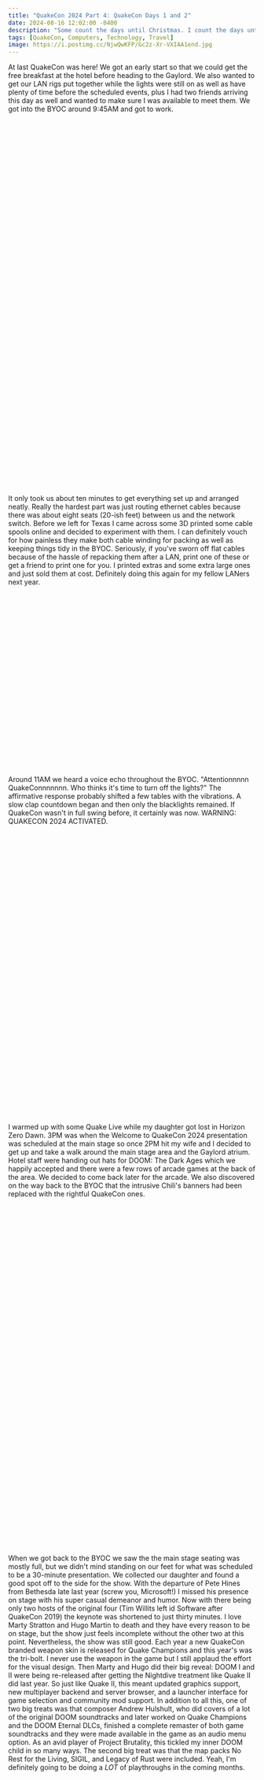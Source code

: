 ```yaml
---
title: "QuakeCon 2024 Part 4: QuakeCon Days 1 and 2"
date: 2024-08-16 12:02:00 -0400
description: "Some count the days until Christmas. I count the days until QuakeCon."
tags: [QuakeCon, Computers, Technology, Travel]
image: https://i.postimg.cc/NjwQwKFP/Gc2z-Xr-VXIAA1end.jpg
---
```


<style>
    .div25 {
        float:left;
        padding: 10px 8px;
        height:150px;
        width:25%;
        overflow:hidden;   
    }
    .div33 {
        float:left;
        padding: 10px 8px;
        height:175px;
        width:33%;
        overflow:hidden;
        }
    .div50 {
        float:left;
        padding: 10px 8px;
        height:200px;
        width:50%;
        overflow:hidden;
        }
    .clear {
        clear:both;
        height:1.2em;
        margin-bottom:-1px;
    }
</style>

At last QuakeCon was here!  We got an early start so that we could get the free breakfast at the hotel before heading to the Gaylord.  We also wanted to get our LAN rigs put together while the lights were still on as well as have plenty of time before the scheduled events, plus I had two friends arriving this day as well and wanted to make sure I was available to meet them.  We got into the BYOC around 9:45AM and got to work.

<div class="div50"><img src="https://i.postimg.cc/jdxKZLgH/IMG20240808092037.jpg" alt=""></div>
<div class="div50"><img src="https://i.postimg.cc/FFgNyjZF/IMG20240808092046.jpg" alt=""></div>
<div class="div25"><img src="https://i.postimg.cc/3Rz7tBqW/IMG-20240808-094500.jpg" alt=""></div>
<div class="div25"><img src="https://i.postimg.cc/mDPB3q80/IMG-20240808-094456.jpg" alt=""></div>
<div class="div25"><img src="https://i.postimg.cc/yNQ7ZBXm/IMG-20240808-094507.jpg" alt=""></div>
<div class="div25"><img src="https://i.postimg.cc/yYLK5stw/IMG20240808094513.jpg" alt=""></div>
<div class="clear"></div>

It only took us about ten minutes to get everything set up and arranged neatly.  Really the hardest part was just routing ethernet cables because there was about eight seats (20-ish feet) between us and the network switch.  Before we left for Texas I came across some 3D printed some cable spools online and decided to experiment with them.  I can definitely vouch for how painless they make both cable winding for packing as well as keeping things tidy in the BYOC.  Seriously, if you've sworn off flat cables because of the hassle of repacking them after a LAN, print one of these or get a friend to print one for you.  I printed extras and some extra large ones and just sold them at cost.  Definitely doing this again for my fellow LANers next year.

<div class="div25"><img src="https://i.postimg.cc/cJHkbyYL/IMG-20240727-223342.jpg" alt=""></div>
<div class="div25"><img src="https://i.postimg.cc/6QmbsjLL/IMG-20240727-224103.jpg" alt=""></div>
<div class="div25"><img src="https://i.postimg.cc/FRkWhyTt/IMG-20240731-171957.jpg" alt=""></div>
<div class="div25"><img src="https://i.postimg.cc/0jgtjz4z/IMG-20240730-163001.jpg" alt=""></div>
<div class="clear"></div>

Around 11AM we heard a voice echo throughout the BYOC.  "Attentionnnnn QuakeConnnnnnn.  Who thinks it's time to turn off the lights?"  The affirmative response probably shifted a few tables with the vibrations.  A slow clap countdown began and then only the blacklights remained.  If QuakeCon wasn't in full swing before, it certainly was now.  WARNING: QUAKECON 2024 ACTIVATED.

<div class="div25"><img src="https://i.postimg.cc/DyknsxsM/IMG_20240808_121046.jpg" alt=""></div>
<div class="div25"><img src="https://i.postimg.cc/ZK8ZL6xK/IMG_20240808_121055.jpg" alt=""></div>
<div class="div25"><img src="https://i.postimg.cc/BZ1JXr8F/IMG_20240808_121100.jpg" alt=""></div>
<div class="div25"><img src="https://i.postimg.cc/L8mSQhxk/IMG_20240808_122230.jpg" alt=""></div>
<div class="div33"><img src="https://i.postimg.cc/3Rj5ZT2f/IMG20240808115150.jpg" alt=""></div>
<div class="div33"><img src="https://i.postimg.cc/6qzkDfjd/IMG20240808115756.jpg" alt=""></div>
<div class="div33"><img src="https://i.postimg.cc/2yzpcKwk/IMG20240808115421.jpg" alt=""></div>
<div class="clear"></div>

I warmed up with some Quake Live while my daughter got lost in Horizon Zero Dawn.  3PM was when the Welcome to QuakeCon 2024 presentation was scheduled at the main stage so once 2PM hit my wife and I decided to get up and take a walk around the main stage area and the Gaylord atrium.  Hotel staff were handing out hats for DOOM: The Dark Ages which we happily accepted and there were a few rows of arcade games at the back of the area.  We decided to come back later for the arcade.  We also discovered on the way back to the BYOC that the intrusive Chili's banners had been replaced with the rightful QuakeCon ones.

<div class="div25"><img src="https://i.postimg.cc/nhV8YgL0/IMG_20240808_141605.jpg" alt=""></div>
<div class="div25"><img src="https://i.postimg.cc/4xjDkd5F/IMG20240808141725.jpg" alt=""></div>
<div class="div25"><img src="https://i.postimg.cc/9MwHw9f2/IMG_20240808_140924.jpg" alt=""></div>
<div class="div25"><img src="https://i.postimg.cc/SR0F6KXM/IMG_20240808_140953.jpg" alt=""></div>
<div class="div25"><img src="https://i.postimg.cc/sDrC1vCF/IMG_20240808_141434.jpg" alt=""></div>
<div class="div25"><img src="https://i.postimg.cc/5yWTHkG5/IMG_20240808_142315.jpg" alt=""></div>
<div class="div25"><img src="https://i.postimg.cc/nrK5qGby/IMG_20240808_142320.jpg" alt=""></div>
<div class="div25"><img src="https://i.postimg.cc/Prh0T91T/IMG_20240808_142325.jpg" alt=""></div>
<div class="div25"><img src="https://i.postimg.cc/R0fjMBpC/IMG20240808142217.jpg" alt=""></div>
<div class="div25"><img src="https://i.postimg.cc/yx65XS1W/IMG20240808142252.jpg" alt=""></div>
<div class="div25"><img src="https://i.postimg.cc/qM5YyR9M/IMG20240808142728.jpg" alt=""></div>
<div class="div25"><img src="https://i.postimg.cc/YCLP37HN/IMG20240808142907.jpg" alt=""></div>
<div class="clear"></div>

When we got back to the BYOC we saw the the main stage seating was mostly full, but we didn't mind standing on our feet for what was scheduled to be a 30-minute presentation.  We collected our daughter and found a good spot off to the side for the show.  With the departure of Pete Hines from Bethesda late last year (screw you, Microsoft!) I missed his presence on stage with his super casual demeanor and humor.  Now with there being only two hosts of the original four (Tim Willits left id Software after QuakeCon 2019) the keynote was shortened to just thirty minutes.  I love Marty Stratton and Hugo Martin to death and they have every reason to be on stage, but the show just feels incomplete without the other two at this point.  Nevertheless, the show was still good.  Each year a new QuakeCon branded weapon skin is released for Quake Champions and this year's was the tri-bolt.  I never use the weapon in the game but I still applaud the effort for the visual design.  Then Marty and Hugo did their big reveal: DOOM I and II were being re-released after getting the Nightdive treatment like Quake II did last year.  So just like Quake II, this meant updated graphics support, new multiplayer backend and server browser, and a launcher interface for game selection and community mod support.  In addition to all this, one of two big treats was that composer Andrew Hulshult, who did covers of a lot of the original DOOM soundtracks and later worked on Quake Champions and the DOOM Eternal DLCs, finished a complete remaster of both game soundtracks and they were made available in the game as an audio menu option.  As an avid player of Project Brutality, this tickled my inner DOOM child in so many ways.  The second big treat was that the map packs No Rest for the Living, SIGIL, and Legacy of Rust were included.  Yeah, I'm definitely going to be doing a *LOT* of playthroughs in the coming months.

<div class="div33"><img src="https://i.postimg.cc/FHHqJSP6/IMG_20240808_145210.jpg" alt=""></div>
<div class="div33"><img src="https://i.postimg.cc/Z5sQPq25/IMG_20240808_145214.jpg" alt=""></div>
<div class="div33"><img src="https://i.postimg.cc/C1k6Vs1R/IMG_20240808_150307.jpg" alt=""></div>
<div class="div33"><img src="https://i.postimg.cc/prBGmVKx/IMG_20240808_151432.jpg" alt=""></div>
<div class="div33"><img src="https://i.postimg.cc/CLFrWDVK/IMG_20240808_151441.jpg" alt=""></div>
<div class="div33"><img src="https://i.postimg.cc/tC2vyTXN/IMG_20240808_151447.jpg" alt=""></div>
<div class="clear"></div>

Once the welcome keynote was over we decided to hit the QuakeCon ArQade (powered by Psychic Drive) since it was right behind us.  We enjoyed some retro gameplay for a good forty five minutes before heading back into the BYOC.

<div class="div25"><img src="https://i.postimg.cc/P5J3qjJs/IMG_20240808_153742.jpg" alt=""></div>
<div class="div25"><img src="https://i.postimg.cc/KYg0nDt0/IMG_20240808_153753.jpg" alt=""></div>
<div class="div25"><img src="https://i.postimg.cc/50Bpr97v/IMG_20240808_154036.jpg" alt=""></div>
<div class="div25"><img src="https://i.postimg.cc/GtzKc71m/IMG_20240808_154241.jpg" alt=""></div>
<div class="clear"></div>

I settled in with some DOOM and let the super satisfying jams by Andrew Hulshult soothe my soul while destroying countless demons.  While I couldn't listen to the soundtrack in Project Brutality, I knew it would only be a matter of days, if that, before someone released the tracks as a WAD or PK3 to use with it.  I also checked out some of the community map packs and a few levels of SIGIL.  Sadly I forgot to get screenshots.

A few hours later my wife and I decided to get up and make sure our feet still worked so we did a slow stroll up and down the center of the BYOC and snapped some pics of the animated Q hanging over the NOC (Network Operations Center) and a few custom computer cases that caught our attention.  I took a few videos of the Q but unfortunately my current website CDN only permits images.  If I find a host or upload them to YouTube I'll update this post.

<div class="div33"><img src="https://i.postimg.cc/c1cXMH8G/IMG_20240808_174210.jpg" alt=""></div>
<div class="div33"><img src="https://i.postimg.cc/L6CDwbTy/IMG_20240808_174355.jpg" alt=""></div>
<div class="div33"><img src="https://i.postimg.cc/Prx9CZVR/IMG20240808174216.jpg" alt=""></div>
<div class="div33"><img src="https://i.postimg.cc/P5CyjQVd/IMG_20240808_174436.jpg" alt=""></div>
<div class="div33"><img src="https://i.postimg.cc/d0MxNfsb/IMG20240808174705.jpg" alt=""></div>
<div class="div33"><img src="https://i.postimg.cc/FFZXdhr7/IMG20240808124727.jpg" alt=""></div>
<div class="clear"></div>

We gamed for a few more hours and then decided we better grab food from the food trucks before they either ran out of food or closed up for the night.  We chose Taste Budz.

![Fooooooood](https://i.postimg.cc/MHrs7P3r/IMG20240808204845.jpg)

Hunger satisfied we resumed gaming.  I played a few Quake Live matches with my friends Sneakr and Meltingwax (plus others from the BYOC) as well as some Quake Champions.  This went on until about 1:30AM before we all ran out of steam.  I was fine with calling Day 1 complete since I had a few big items on my list for the next day and they were pretty well spread out over the afternoon and evening.  There's a very short list of downsides to staying off-site but one of the minor ones is you can't just run up to your hotel room and grab a power nap if you need one.  Factor in transportation and you can eat up two hours or more easily for just an hour break.  So my small pro-tip there is whether it's scheduled events, community tournaments, gatherings, or parties, if you have the option of planning ahead, do so.  So with that in mind we slept in the next morning.

Friday's agenda included the id Software Meet and Greet at 1PM, Quake Live Megamatch at 2PM, Welcome to QuakeCon - Day 2 and Slayers Club Live at 3PM (both were at the main stage), Werewolf at 9PM in the Tabletop Lounge, and Master Pancake at 10PM.  Knowing we'd miss the free breakfast at the hotel, we made breakfast in the room before heading to the Gaylord.  We arrived around 11AM and opted to check out the Bethesda merch store and snag anything of interest while it was still in stock.  We usually order t-shirts and hoodies online and we did that again this year, but they also had a t-shirt and hoodie that were only available at the con, so we grabbed those, pins, stickers, and, because I couldn't resist, I picked up the DOOM Slayer jogging pants.

The Meet and Greet with the id Software team was a new experience.  Back in 2019 they had an autograph signing in the expo hall but this time they actually let us talk with the devs and artists.  The line was the slowest I've ever seen though.  Not unexpected, but a little annoying because I knew from my experiences at Otakon back in 2006 and 2007 how slow things move if you let people tell their entire life story without time moderation.  I have a feeling next year they'll either change the format of this or scrap it entirely.  At least I had the forethought to leave my bag and everything back in the BYOC.  Standing in line for over ninety minutes weighed down with that thing would have been torture.  Ranting aside, it was still worth it.  They gave us mini posters of DOOM: The Dark Ages to collect signatures and they even gave me a spare for a very close friend of mine that lived locally but had to cancel at the last minute due to illness.

<div class="div33"><img src="https://i.postimg.cc/85SmLQpC/IMG_20240809_135207.jpg" alt=""></div>
<div class="div33"><img src="https://i.postimg.cc/x1BRTNBM/IMG_20240809_132008.jpg" alt=""></div>
<div class="div33"><img src="https://i.postimg.cc/zfWkLX1M/IMG_20240809_132239.jpg" alt=""></div>
<div class="div33"><img src="https://i.postimg.cc/vBtLzqTt/IMG_20240809_135211.jpg" alt=""></div>
<div class="div33"><img src="https://i.postimg.cc/HnW0Pw7D/IMG_20240809_141520.jpg" alt=""></div>
<div class="div33"><img src="https://i.postimg.cc/MHs0knyc/IMG_20240809_141533.jpg" alt=""></div>
<div class="div33"><img src="https://i.postimg.cc/RCGLJDjM/IMG_20240809_143050.jpg" alt=""></div>
<div class="div33"><img src="https://i.postimg.cc/gkJqVKW3/IMG_20240809_143732.jpg" alt=""></div>
<div class="div33"><img src="https://i.postimg.cc/bwSxMNdJ/IMG_20240809_144316.jpg" alt=""></div>
<div class="clear"></div>

I learned a lot about the devs' professional histories and backgrounds which extended far beyond game design, art, programming, etc.  One of them worked on the movie *Independence Day* as a practical effects expert for example.  Life is a journey and your professional life is a big part of it which is why I often find it worth reading about or listening to someone's story about how they got to where they are.  It's not just about inspiration, but I love hearing about background diversity when it comes to creating something.  Just knowing that a team of dedicated people from different professional backgrounds and personal histories has worked together to successfully create a well-crafted and well-received work is itself inspiring to me.

Sadly I missed out on the Quake Live Megamatch because of the Meet and Greet, but I have absolutely no regrets.  I also missed Welcome to QuakeCon 2024 - Day 2, but given that I had just spent around 2.5 hours on my feet without moving, I was ready to just sit in my chair and relax for a bit.  My wife took a peek at the show while I was gone and apparently I didn't miss anything, vital or otherwise.  Fine by me.  Time for some more Quake!

Around 5:30PM since the ladies had been gaming for much longer than I was, they needed to get up and move around.  This time we ventured past the main stage into the expo hall where Dallas Pets Alive was situated along with the vendor booths.  There were also photo booths with DOOM: TDA props, community art, and a public poll board where a red sticker voted for which was favored more: Bawls or Pecos Pete's.  I rarely drink anything caffeinated, and I don't drink energy drinks or carbonated drinks at all, so naturally I voted for Pecos Pete's.

Since nobody was in the photo booths we stopped there first.

<div class="div33"><img src="https://i.postimg.cc/WzKnFDtB/IMG20240809173839-2.jpg" alt=""></div>
<div class="div33"><img src="https://i.postimg.cc/NGV7xHfV/IMG20240809174203.jpg" alt=""></div>
<div class="div33"><img src="https://i.postimg.cc/WbB8sJBr/IMG20240809173958-2.jpg" alt=""></div>
<div class="clear"></div>

Right as we moved to The Dark Ages booth The Slayer showed up so he offered to take a pic with me. :)

<div class="div50"><img src="https://i.postimg.cc/jjVHr0Jh/IMG_20240809_173751.jpg" alt=""></div>
<div class="div50"><img src="https://i.postimg.cc/1zHr07fc/IMG20240809174108_2.jpg" alt=""></div>
<div class="clear"></div>

What really surprised my wife and I was after the photos he challenged me to a duel ... with lightsabers. o_O

<div class="div33"><img src="https://i.postimg.cc/Bvqxv5M8/IMG20240809180208.jpg" alt=""></div>
<div class="div33"><img src="https://i.postimg.cc/sXx7YjFs/IMG20240809180254.jpg" alt=""></div>
<div class="div33"><img src="https://i.postimg.cc/MTLRtCxR/IMG20240809180256.jpg" alt=""></div>
<div class="div50"><img src="https://i.postimg.cc/cC83zF4z/IMG20240809180258.jpg" alt=""></div>
<div class="div50"><img src="https://i.postimg.cc/mZc6RRPv/IMG20240809180301.jpg" alt=""></div>
<div class="clear"></div>

There is also video of this which I'll upload when I get the CDN thing figured out.  We dueled twice but sadly there are no pics or video of that, which sucks because that was the better duel, especially with our Ancient Gods Part 2 re-enactment. :P

To answer the question of why lightsabers were present, the answer was simple: there was a vendor for them. >:d

![Lightsabers](https://i.postimg.cc/vmWWYqrw/IMG_20240809_174943.jpg)

Bloodthirst sated, we ventured around the room for a little while longer.  V1Tech always has an impressive amount of artwork to sell in various forms from posters to mousemats.  We got mats from them last year but nothing screamed "I NEED THIS!" this year.  Chances are we'll grab something from them next time.  On the way back to the BYOC we stopped and perused the community artwork submissions.

<div class="div33"><img src="https://i.postimg.cc/YqsNbmrZ/IMG_20240809_173732.jpg" alt=""></div>
<div class="div33"><img src="https://i.postimg.cc/G2dvHFK8/IMG_20240809_174723.jpg" alt=""></div>
<div class="div33"><img src="https://i.postimg.cc/RFdKfWpP/IMG_20240809_174730.jpg" alt=""></div>
<div class="clear"></div>

Creations like this prove just how many people care about the QuakeCon community and the culture surrounding it.  QuakeCon really is as much about the people as it is a show put on by Bethesda.

Master Pancake Theater was all that was left on our to-do list and we most definitely were not going to miss out since this year's movie was Friday the 13th and my wife is a huge fan of the horror genre.  Since we had about 2.5 hours to kill, we made sure to get dinner from the food trucks early so we could pay close attention to when people started lining up.  No way were we going to miss out on getting actual seats.  Standing on concrete for thirty minutes the previous day was fine, but Master Pancake usually runs over three hours and we most definitely were not going to risk that happening.  The event was scheduled for 10PM but like last year we saw people lining up thirty minutes in advance, so we followed suit and headed over to the main stage before taking our seats when the space opened up.

<div class="div33"><img src="https://i.postimg.cc/L6wfzKvM/IMG_20240809_215711.jpg" alt=""></div>
<div class="div33"><img src="https://i.postimg.cc/3Jdm4JXB/IMG_20240809_215819.jpg" alt=""></div>
<div class="div33"><img src="https://i.postimg.cc/nzFQHHVq/IMG_20240809_220144.jpg" alt=""></div>
<div class="clear"></div>

I somewhat neglected to explain Master Pancake Theater in my post about last year's QuakeCon, so a brief description is it's a live stage version of Mystery Science Theater 3000 with an intermission skit that usually involves a few audience members, plus an audience-voted drinking phrase based on a recurring aspect of the movie being riffed.  Drinking is of course optional, but everyone at least shouts the phrase.

The lead host is John Erler, who has been doing Master Pancake since its original incarnation over twenty years ago under the name Mister Sinus Theater 3000.  He was accompanied this year by comedians Raphie Hardesty, Mac Blake, and Joe Parsons.  Whacky and wild would be an accurate but understated way to describe the dynamic of this group.  Side note: back in 2018 Mary Jo Pehl from MST3K, the inspiration for Master Pancake, joined them and as I understand it original MST3K cast have joined them for other shows as well.  Seeing Trace Beaulieu and Frank Conniff up on stage would be an item on my bucket list.

<div class="div25"><img src="https://i.postimg.cc/j5Mn2GCm/IMG_20240809_220207.jpg" alt=""></div>
<div class="div25"><img src="https://i.postimg.cc/qqgh3j3R/IMG_20240809_220219.jpg" alt=""></div>
<div class="div25"><img src="https://i.postimg.cc/1RYNQhkN/IMG-20240809-220547.jpg" alt=""></div>
<div class="div25"><img src="https://i.postimg.cc/CxbZkZzj/IMG_20240809_220919.jpg" alt=""></div>
<div class="clear"></div>

After introductions were complete John Erler went into the audience to select volunteers for the intermission skit.  During this time he was emphasizing his wardrobe malfunction due to lack of a belt for his jeans.  A curious donation from the audience fixed that and of course he not only put the belt on in full view of everyone, but the cameras made sure to zoom in extra close.  

<div class="div50"><img src="https://i.postimg.cc/k5cBYkNG/IMG_20240809_221342.jpg" alt=""></div>
<div class="div50"><img src="https://i.postimg.cc/vBZDJ3Xz/IMG_20240809_221530.jpg" alt=""></div>
<div class="div33"><img src="https://i.postimg.cc/Y9DjMYsw/IMG_20240809_221649.jpg" alt=""></div>
<div class="div33"><img src="https://i.postimg.cc/mkckDkv1/IMG_20240809_221651.jpg" alt=""></div>
<div class="div33"><img src="https://i.postimg.cc/HWKjN0Mw/IMG_20240809_221657.jpg" alt=""></div>
<div class="clear"></div>

Volunteers chosen and wardrobe malfunction addressed, it was time to pick a drinking phrase.  This year's movie choice was the original Friday the 13th and the cue for the drinking phrase was the recurring "ch-ch-ch-ch-ch ha-ha-ha-ha-ha" sound effect that played whenever someone was in danger.  As usual, several candidates for the drinking phrase were suggested with the audience voting based on noise levels.  The winner was "Voorhees' nuts!".  And with that the movie started.

I refrained from taking pictures during the movie, as any respectable person would, and besides the MPT commentary is just audio, so there wasn't anything beyond the movie to capture in a still photo.  I don't recall how many times "Voorhees' nuts!" was shouted, but it was at least a few times.  I can't recall specific riffs at this point, but as always they were hilarious.  At 11:20PM, roughly halfway through, the movie was paused for the intermission skit.  The skits are always based on the movie being riffed and as I mentioned before a few audience members are selected to participate.  However before any of this began, John Erler shocked the entire audience with a very credible cosplay of Steve Christy from the movie.  As you might predict, we were all in stitches when he revealed his outfit ... if you could call it that.

<div class="div50"><img src="https://i.postimg.cc/131Xm9J4/IMG_20240809_232217.jpg" alt=""></div>
<div class="div50"><img src="https://i.postimg.cc/jS65CGFc/IMG-20240809-232230.jpg" alt=""></div>
<div class="clear"></div>

John next invited the volunteers to come up on stage for the skit.  The hosts decided to do the first two talents and then save the third for after the skit.  The first volunteer was double jointed and demonstrated this by crossing her arms behind her back.  Sadly I didn't manage to capture a good picture of this because I couldn't take a picture fast enough.  My bad.  The second volunteer could do a super loud and long snorting noise.  He wasn't lying, lol.  I wish I got video of it but at least I got a pic.  Note to self: next year, more pics and video if possible.

<div class="div33"><img src="https://i.postimg.cc/ydxYQWYp/IMG_20240809_232319.jpg" alt=""></div>
<div class="div33"><img src="https://i.postimg.cc/PfBYDnSn/IMG_20240809_232438.jpg" alt=""></div>
<div class="div33"><img src="https://i.postimg.cc/t4zx8Zp9/IMG_20240809_232455.jpg" alt=""></div>
<div class="clear"></div>

The skit format was something of a last man standing talent show where each of the volunteers had to consume a chocolate truffle (at least they looked like that) and say the phrase "Help, Mom, I'm being murdered!".  Whomever could no longer at least semi-clearly say the phrase would be eliminated.  I forget the exact count but I think the last person was able to handle around five chocolates.  

<div class="div33"><img src="https://i.postimg.cc/43LhNDYM/IMG_20240809_232714.jpg" alt=""></div>
<div class="div33"><img src="https://i.postimg.cc/C1RnZcDK/IMG_20240809_232719.jpg" alt=""></div>
<div class="div33"><img src="https://i.postimg.cc/4dj7ppbQ/IMG_20240809_232731.jpg" alt=""></div>
<div class="div50"><img src="https://i.postimg.cc/Y2mmMyMn/IMG_20240809_232741.jpg" alt=""></div>
<div class="div50"><img src="https://i.postimg.cc/vHFxBLmQ/IMG_20240809_232920.jpg" alt=""></div>
<div class="clear"></div>

When this concluded the third volunteer promised to do a front flip off the stage for his talent.  John was a bit reluctant to let this happen but conceded and the crowd gave him a very vocal encouragement (I didn't because I vividly remember the TwitchCon incident involving a foam pit and a broken back).  My one pic is blurry but you can clearly see the flip.  However he landed squarely on his tailbone on hard floor.  He got right up and walked away to the jaw-dropping astonishment of everyone, including me!

![Alley Oop!](https://i.postimg.cc/P5KC2gQx/IMG_20240809_233650.jpg)

In writing this someone managed to snag video of this which can [be viewed here](https://www.youtube.com/watch?v=KnjfIJcArco).  Reports from the following days say he seemed alright by all counts, but I do hope that nothing came of that and that he sought medical attention as needed.

The final part of the intermission saw Ralphie Hardesty wearing a white knitted sweater and a blonde wig playing as Pamela Voorhees and (I believe) Joe Parsons wearing a hockey mask as Jason (despite the fact that Jason doesn't appear in Friday the 13th).  Once again I wish I captured video because after some scripted mother-son moments a song started up and Jason started fake-killing everyone in sight with a chef knife.

<div class="div25"><img src="https://i.postimg.cc/FztzYNNP/IMG_20240809_234028.jpg" alt=""></div>
<div class="div25"><img src="https://i.postimg.cc/MZRXhMmg/IMG_20240809_234205.jpg" alt=""></div>
<div class="div25"><img src="https://i.postimg.cc/yYyx8M5P/IMG_20240809_234210.jpg" alt=""></div>
<div class="div25"><img src="https://i.postimg.cc/NjGM9Nvw/IMG_20240809_234212.jpg" alt=""></div>
<div class="clear"></div>

With the intermission over the movie and riffing resumed with a plethora of "Voorhees nuts!" moments.  Once the movie concluded John, Ralphie, Mac, and Joe got up on stage, took their bows, and bid everyone goodnight.  I thought about trying to get a group selfie with them but with the crowd gathering in front of me to probably do the same thing, I didn't feel much like waiting around, especially after earlier in the day at the Meet and Greet.  Maybe next year.  Doubly so if a MST3K cast member joins them on stage.

My wife and daughter decided to call it a night and grabbed the hotel shuttle while they still could, but I stayed at the BYOC for a few more hours since I had some energy.  If the timestamp of the picture below is any indication, I think I grabbed an Uber sometime around 3:30AM.

![Flux Capacitor at 3:11AM](https://i.postimg.cc/jjLSvLjg/IMG_20240810_031156.jpg)

I was out as soon as I hit the pillow.  QuakeCon was officially halfway over but there was still more events and memories to be had, all of which will be detailed in the next post.  Stay tuned!